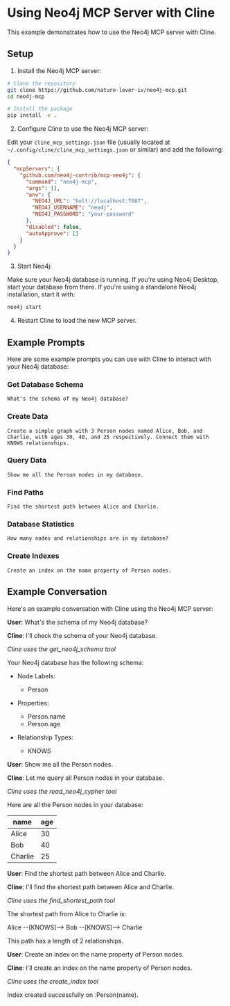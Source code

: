 # Using Neo4j MCP Server with Cline

This example demonstrates how to use the Neo4j MCP server with Cline.

## Setup

1. Install the Neo4j MCP server:

```bash
# Clone the repository
git clone https://github.com/nature-lover-iv/neo4j-mcp.git
cd neo4j-mcp

# Install the package
pip install -e .
```

2. Configure Cline to use the Neo4j MCP server:

Edit your `cline_mcp_settings.json` file (usually located at `~/.config/cline/cline_mcp_settings.json` or similar) and add the following:

```json
{
  "mcpServers": {
    "github.com/neo4j-contrib/mcp-neo4j": {
      "command": "neo4j-mcp",
      "args": [],
      "env": {
        "NEO4J_URL": "bolt://localhost:7687",
        "NEO4J_USERNAME": "neo4j",
        "NEO4J_PASSWORD": "your-password"
      },
      "disabled": false,
      "autoApprove": []
    }
  }
}
```

3. Start Neo4j:

Make sure your Neo4j database is running. If you're using Neo4j Desktop, start your database from there. If you're using a standalone Neo4j installation, start it with:

```bash
neo4j start
```

4. Restart Cline to load the new MCP server.

## Example Prompts

Here are some example prompts you can use with Cline to interact with your Neo4j database:

### Get Database Schema

```
What's the schema of my Neo4j database?
```

### Create Data

```
Create a simple graph with 3 Person nodes named Alice, Bob, and Charlie, with ages 30, 40, and 25 respectively. Connect them with KNOWS relationships.
```

### Query Data

```
Show me all the Person nodes in my database.
```

### Find Paths

```
Find the shortest path between Alice and Charlie.
```

### Database Statistics

```
How many nodes and relationships are in my database?
```

### Create Indexes

```
Create an index on the name property of Person nodes.
```

## Example Conversation

Here's an example conversation with Cline using the Neo4j MCP server:

**User**: What's the schema of my Neo4j database?

**Cline**: I'll check the schema of your Neo4j database.

*Cline uses the get_neo4j_schema tool*

Your Neo4j database has the following schema:

- Node Labels:
  - Person

- Properties:
  - Person.name
  - Person.age

- Relationship Types:
  - KNOWS

**User**: Show me all the Person nodes.

**Cline**: Let me query all Person nodes in your database.

*Cline uses the read_neo4j_cypher tool*

Here are all the Person nodes in your database:

| name    | age |
|---------|-----|
| Alice   | 30  |
| Bob     | 40  |
| Charlie | 25  |

**User**: Find the shortest path between Alice and Charlie.

**Cline**: I'll find the shortest path between Alice and Charlie.

*Cline uses the find_shortest_path tool*

The shortest path from Alice to Charlie is:

Alice --[KNOWS]--> Bob --[KNOWS]--> Charlie

This path has a length of 2 relationships.

**User**: Create an index on the name property of Person nodes.

**Cline**: I'll create an index on the name property of Person nodes.

*Cline uses the create_index tool*

Index created successfully on :Person(name).
